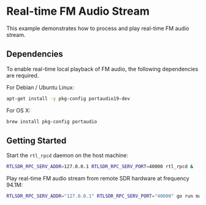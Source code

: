 # Real-time FM Audio Stream
This example demonstrates how to process and play real-time FM audio stream.
## Dependencies
To enable real-time local playback of FM audio, the following dependencies are required.

For Debian / Ubuntu Linux:
```bash
apt-get install -y pkg-config portaudio19-dev
```
For OS X:
```bash
brew install pkg-config portaudio
```
## Getting Started
Start the `rtl_rpcd` daemon on the host machine:
```bash
RTLSDR_RPC_SERV_ADDR=127.0.0.1 RTLSDR_RPC_SERV_PORT=40000 rtl_rpcd &
```
Play real-time FM audio stream from remote SDR hardware at frequency 94.1M:
```bash
RTLSDR_RPC_SERV_ADDR="127.0.0.1" RTLSDR_RPC_SERV_PORT="40000" go run main.go 94100000
```